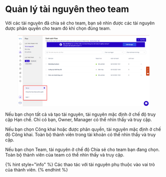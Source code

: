 # Quản lý tài nguyên theo team

Với các tài nguyên đã chia sẻ cho team, bạn sẽ nhìn được các tài nguyên được phân quyền cho team đó khi chọn đúng team.

<figure><img src="../.gitbook/assets/image (281).png" alt=""><figcaption></figcaption></figure>

Nếu bạn chọn tất cả và tạo tài nguyên, tài nguyên mặc định ở chế độ truy cập Hạn chế. Chỉ có bạn, Owner, Manager có thể nhìn thấy và truy cập.

Nếu bạn chọn Công khai hoặc được phân quyền, tài nguyên mặc định ở chế độ Công khai. Toàn bộ thành viên trong tài khoản có thể nhìn thấy và truy cập.

Nếu bạn chọn Team, tài nguyên ở chế độ Chia sẻ cho team bạn đang chọn. Toàn bộ thành viên của team có thể nhìn thấy và truy cập.

{% hint style="info" %}
Các thao tác với tài nguyên phụ thuộc vào vai trò của thành viên.
{% endhint %}
